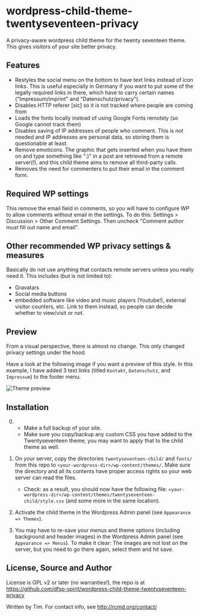 # wordpress-child-theme-twentyseventeen-privacy
A privacy-aware wordpress child theme for the twenty seventeen theme. This gives visitors of your site better privacy.

## Features

* Restyles the social menu on the bottom to have text links instead of icon links. This is useful especially in Germany if you want to put some of the legally required links in there, which have to carry certain names ("Impressum/imprint" and "Datenschutz/privacy").
* Disables HTTP referer [sic] so it is not tracked where people are coming from
* Loads the fonts locally instead of using Google Fonts remotely (so Google cannot track them)  
* Disables saving of IP addresses of people who comment. This is not needed and IP addresses are personal data, so storing them is questionable at least.
* Remove emoticons. The graphic that gets inserted when you have them on and type something like ":)" in a post are retrieved from a remote server(!), and this child theme aims to remove all third-party calls.
* Removes the need for commenters to put their email in the comment form.


## Required WP settings

This remove the email field in comments, so you will have to configure WP to allow comments without email in the settings. To do this: Settings > Discussion > Other Comment Settings. Then uncheck "Comment author must fill out name and email".


## Other recommended WP privacy settings & measures

Basically do not use anything that contacts remote servers unless you really need it. This includes (but is not limited to):
- Gravatars
- Social media buttons
- embedded software like video and music players (Youtube!), external visitor counters, etc. Link to them instead, so people can decide whether to view/visit or not.


## Preview

From a visual perspective, there is almost no change. This only changed privacy settings under the hood.

Have a look at the following image if you want a preview of this style. In this example, I have added 3 text links (titled `Kontakt`, `Datenschutz`, and `Impressum`) to the footer menu.

![Theme preview](https://github.com/dfsp-spirit/wordpress-child-theme-twentyseventeen-textfooter/blob/master/preview_twentyseven_child_theme_text_footer_menu.jpg)


## Installation

0) - Make a full backup of your site.  
   - Make sure you copy/backup any custom CSS you have added to the Twentyseventeen theme, you may want to apply that to the child theme as well.

1) On your server, copy the directories `twentyseventeen-child/` and `fonts/` from this repo to `<your-wordpress-dir>/wp-content/themes/`. Make sure the directory and all its contents have proper access rights so your web server can read the files.

    - Check: as a result, you should now have the following file: `<your-wordpress-dir>/wp-content/themes/twentyseventeen-child/style.css` (and some more in the same location).

2) Activate the child theme in the Wordpress Admin panel (see `Appearance => Themes`).

3) You may have to re-save your menus and theme options (including background and header images) in the Wordpress Admin panel (see `Appearance => Menus`). To make it clear: The images are not lost on the server, but you need to go there again, select them and hit save.

## License, Source and Author

License is GPL v2 or later (no warranties!), the repo is at https://github.com/dfsp-spirit/wordpress-child-theme-twentyseventeen-privacy

Written by Tim. For contact info, see http://rcmd.org/contact/
